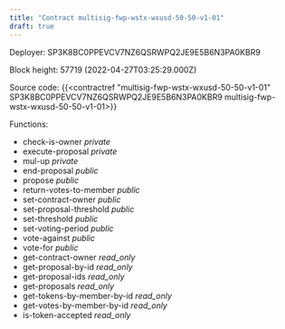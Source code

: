 ```yaml
---
title: "Contract multisig-fwp-wstx-wxusd-50-50-v1-01"
draft: true
---
```

Deployer: SP3K8BC0PPEVCV7NZ6QSRWPQ2JE9E5B6N3PA0KBR9


 



Block height: 57719 (2022-04-27T03:25:29.000Z)

Source code: {{<contractref "multisig-fwp-wstx-wxusd-50-50-v1-01" SP3K8BC0PPEVCV7NZ6QSRWPQ2JE9E5B6N3PA0KBR9 multisig-fwp-wstx-wxusd-50-50-v1-01>}}

Functions:

* check-is-owner _private_
* execute-proposal _private_
* mul-up _private_
* end-proposal _public_
* propose _public_
* return-votes-to-member _public_
* set-contract-owner _public_
* set-proposal-threshold _public_
* set-threshold _public_
* set-voting-period _public_
* vote-against _public_
* vote-for _public_
* get-contract-owner _read_only_
* get-proposal-by-id _read_only_
* get-proposal-ids _read_only_
* get-proposals _read_only_
* get-tokens-by-member-by-id _read_only_
* get-votes-by-member-by-id _read_only_
* is-token-accepted _read_only_
